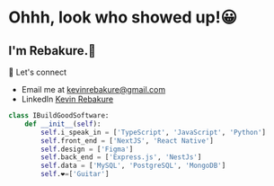 # Ohhh, look who showed up!😀

## I'm Rebakure.👋
🚀  Let's connect
- Email me at kevinrebakure@gmail.com
- LinkedIn [Kevin Rebakure](https://www.linkedin.com/in/kevin-rebakure-91063a301/)

```python
class IBuildGoodSoftware:
    def __init__(self):
        self.i_speak_in = ['TypeScript', 'JavaScript', 'Python']
        self.front_end = ['NextJS', 'React Native']
        self.design = ['Figma']
        self.back_end = ['Express.js', 'NestJs']
        self.data = ['MySQL', 'PostgreSQL', 'MongoDB']
        self.❤️=['Guitar']
```
